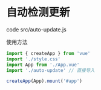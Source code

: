# 自动检测更新

code src/auto-update.js

使用方法
```js
import { createApp } from 'vue'
import './style.css'
import App from './App.vue'
import './auto-update' // 直接导入

createApp(App).mount('#app')
```
